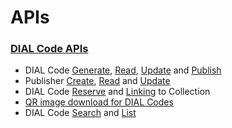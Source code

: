 # APIs

### [DIAL Code APIs](http://docs.sunbird.org/latest/apis/dialapi/#tag/DIAL-APIs)

* DIAL Code [Generate](https://documenter.getpostman.com/view/25463377/2s935hR7AM#dc8b03d5-95e3-4314-a78a-ab61e9ebaa4e), [Read](https://documenter.getpostman.com/view/25463377/2s935hR7AM#cadab532-0e27-4526-b0d3-6402ec6da311), [Update](https://documenter.getpostman.com/view/25463377/2s935hR7AM#238b2e6f-3952-423d-8d63-c17d2fea995c) and [Publish](https://documenter.getpostman.com/view/25463377/2s935hR7AM#9101cc19-8f47-44a9-9016-329554a35ae9)
* Publisher [Create](https://documenter.getpostman.com/view/25463377/2s935hR7AM#81d8ee57-d567-4e62-829e-d3ee7c5671cf), [Read](https://documenter.getpostman.com/view/25463377/2s935hR7AM#7199a7c1-304f-4270-8d85-db31cfa3945b) and [Update](https://documenter.getpostman.com/view/25463377/2s935hR7AM#6ece54dd-d4c3-4a67-8b88-a1c0ee9ffb14)
* DIAL Code [Reserve](http://docs.sunbird.org/latest/apis/dialapi/#operation/Reserve%20Dialcode) and [Linking](http://docs.sunbird.org/latest/apis/dialapi/#operation/ContentLinkPost) to Collection
* [QR image download for DIAL Codes](https://documenter.getpostman.com/view/25463377/2s935hR7AM#c70aa3ea-78c1-46ee-9ffe-0d194ff5c711)
* DIAL Code [Search](https://documenter.getpostman.com/view/25463377/2s935hR7AM#d8bad7a5-ee3c-411a-bd85-e7cbb89ae9d8) and [List](https://documenter.getpostman.com/view/25463377/2s935hR7AM#ef5f57bb-87e8-4dfd-8359-9c7c3c061635)
